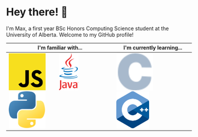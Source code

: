 # Hey there! 👋 
I'm Max, a first year BSc Honors Computing Science student at the University of Alberta. Welcome to my GitHub profile!

| I'm familiar with... | I'm currently learning... |
| - | - |
| <img src="img/js.svg" height="100"/> &emsp;&emsp; <img src="img/java.svg" height="100"/> &emsp;&emsp; <img src="img/python.svg" height="100"/> | <img src="img/c.svg" height="100"/> &emsp;&emsp; <img src="img/cpp.svg" height="100"/> |
